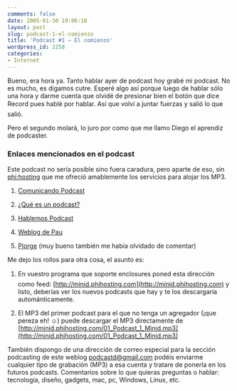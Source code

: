 ```yaml
---
comments: false
date: 2005-01-30 19:06:18
layout: post
slug: podcast-1-el-comienzo
title: 'Podcast #1 – El comienzo'
wordpress_id: 2258
categories:
- Internet
---
```


Bueno, era hora ya. Tanto hablar ayer de podcast hoy grabé mi podcast. No es mucho, es digamos cutre. Esperé algo así porque luego de hablar sólo una hora y darme cuenta que olvidé de presionar bien el botón que dice Record pues hablé por hablar. Así que volví a juntar fuerzas y salió lo que salió.





Pero el segundo molará, lo juro por como que me llamo Diego el aprendiz de podcaster.





### Enlaces mencionados en el podcast





Este podcast no sería posible sino fuera caradura, pero aparte de eso, sin [phi:hosting](http://www.phihosting.com) que me ofreció amablemente los servicios para alojar los MP3.







  1. [Comunicando Podcast](http://www.informediario.com/comunicando.html)


  2. [¿Qué es un podcast?](http://www.minid.net/archivos/categorias/internet/que_es_podcast.php)


  3. [Hablemos Podcast](http://www.batiz.org/hablemos/hablemos.cgi)


  4. [Weblog de Pau](http://pof.eslack.org)


  5. [Pjorge](http://www.pjorge.net/archivo/2005/1/20/00:16:09/) (muy bueno también me había olvidado de comentar)





Me dejo los rollos para otra cosa, el asunto es:







  1. En vuestro programa que soporte enclosures poned esta dirección como feed: [http://minid.phihosting.com](http://minid.phihosting.com) y listo, deberías ver los nuevos podcasts que hay y te los descargaría autománticamente.


  2. El MP3 del primer podcast para el que no tenga un agregador (¡que pereza eh! &#9786;) puede descargar el MP3 directamente de [http://minid.phihosting.com/01_Podcast_1_Minid.mp3](http://minid.phihosting.com/01_Podcast_1_Minid.mp3)





También dispongo de una dirección de correo especial para la sección podcasting de este weblog [podcastd@gmail.com](mailto:podcastd@gmail.com) podéis enviarme cualquier tipo de grabación (MP3) a esa cuenta y tratare de ponerla en los futuros podcasts. Comentarios sobre lo que quieras preguntas o hablar: tecnología, diseño, gadgets, mac, pc, Windows, Linux, etc.




 
